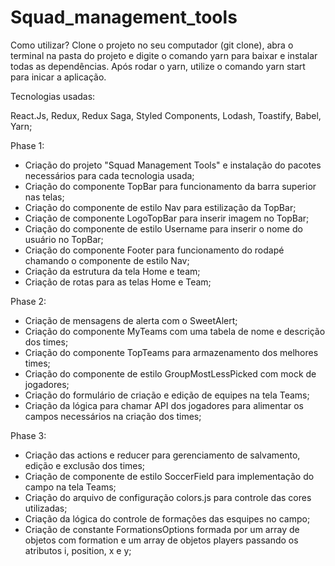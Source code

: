 # Squad_management_tools
Como utilizar?
Clone o projeto no seu computador (git clone), abra o terminal na pasta do projeto e digite o comando yarn para baixar e instalar todas as dependências.
Após rodar o yarn, utilize o comando yarn start para inicar a aplicação. 

Tecnologias usadas:

React.Js, Redux, Redux Saga, Styled Components, Lodash, Toastify, Babel, Yarn;

Phase 1:

- Criação do projeto "Squad Management Tools" e instalação do pacotes necessários para cada tecnologia usada;
- Criação do componente TopBar para funcionamento da barra superior nas telas;
- Criação do componente de estilo Nav para estilização da TopBar;
- Criação de componente LogoTopBar para inserir imagem no TopBar;
- Criação do componente de estilo Username para inserir o nome do usuário no TopBar;
- Criação do componente Footer para funcionamento do rodapé chamando o componente de estilo Nav;
- Criação da estrutura da tela Home e team;
- Criação de rotas para as telas Home e Team;

Phase 2:

- Criação de mensagens de alerta com o SweetAlert;
- Criação do componente MyTeams com uma tabela de nome e descrição dos times;
- Criação do componente TopTeams para armazenamento dos melhores times;
- Criação do componente de estilo GroupMostLessPicked com mock de jogadores;
- Criação do formulário de criação e edição de equipes na tela Teams;
- Criação da lógica para chamar API dos jogadores para alimentar os campos necessários na criação dos times;

Phase 3:

- Criação das actions e reducer para gerenciamento de salvamento, edição e exclusão dos times;
- Criação de componente de estilo SoccerField para implementação do campo na tela Teams;
- Criação do arquivo de configuração colors.js para controle das cores utilizadas;
- Criação da lógica do controle de formações das esquipes no campo;
- Criação de constante FormationsOptions formada por um array de objetos com formation e um array de objetos players passando os atributos i, position, x e y;




